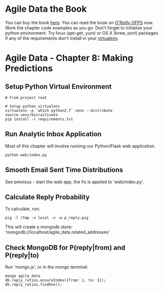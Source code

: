Agile Data the Book
===================

You can buy the book [here](http://shop.oreilly.com/product/0636920025054.do). You can read the book on [O'Reilly OFPS](http://ofps.oreilly.com/titles/9781449326265/) now. Work the chapter code examples as you go. Don't forget to initialize your python environment. Try linux (apt-get, yum) or OS X (brew, port) packages if any of the requirements don't install in your [virtualenv](http://www.virtualenv.org/en/latest/).

Agile Data - Chapter 8: Making Predictions
===============================================================

## Setup Python Virtual Environment ##

```
# From project root

# Setup python virtualenv
virtualenv -p `which python2.7` venv --distribute
source venv/bin/activate
pip install -r requirements.txt
```

## Run Analytic Inbox Application ##

Most of this chapter will involve running our Python/Flask web application.

```
python web/index.py
```

## Smooth Email Sent Time Distributions ##

See previous - start the web app, the fix is applied to 'web/index.py'.

## Calculate Reply Probability ##

To calculate, run:

```
pig -l /tmp -x local -v -w p_reply.pig
```

This will create a mongodb store: 'mongodb://localhost/agile_data.related_addresses'

## Check MongoDB for P(reply|from) and P(reply|to) ##

Run 'mongo.js', or in the mongo terminal:

```
mongo agile_data
db.reply_ratios.ensureIndex({from: 1, to: 1});
db.reply_ratios.findOne();
```

